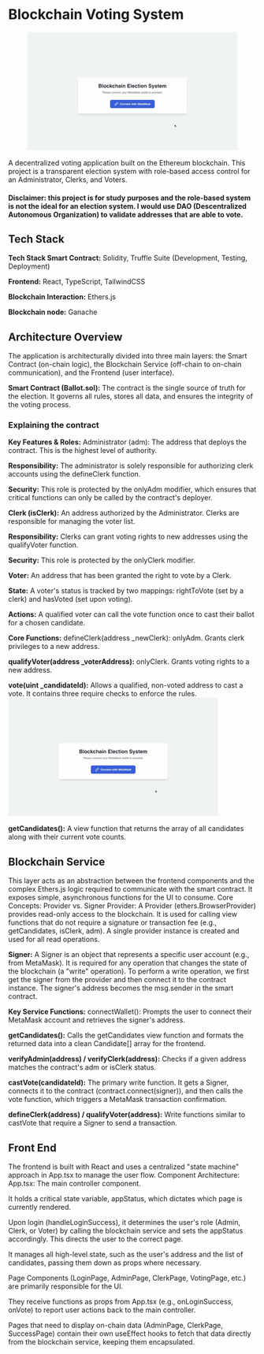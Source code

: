 
# Blockchain Voting System
<p align="center">
  <img src="https://github.com/Lucianoottor/Ethereum-VotingSystem/blob/main/assets/DemoVoting.gif" alt="Demo Voting System GIF">
</p>

A decentralized voting application built on the Ethereum blockchain. This project is a transparent election system with role-based access control for an Administrator, Clerks, and Voters.

#### Disclaimer: this project is for study purposes and the role-based system is not the ideal for an election system. I would use DAO (Descentralized Autonomous Organization) to validate addresses that are able to vote.

## Tech Stack

**Tech Stack Smart Contract:** Solidity, Truffle Suite (Development, Testing, Deployment)

**Frontend:** React, TypeScript, TailwindCSS

**Blockchain Interaction:** Ethers.js

**Blockchain node:** Ganache
## Architecture Overview

The application is architecturally divided into three main layers: the Smart Contract (on-chain logic), the Blockchain Service (off-chain to on-chain communication), and the Frontend (user interface).

**Smart Contract (Ballot.sol):** The contract is the single source of truth for the election. It governs all rules, stores all data, and ensures the integrity of the voting process.


### Explaining the contract

**Key Features & Roles:** Administrator (adm): The address that deploys the contract. This is the highest level of authority.

**Responsibility:** The administrator is solely responsible for authorizing clerk accounts using the defineClerk function.

**Security:** This role is protected by the onlyAdm modifier, which ensures that critical functions can only be called by the contract's deployer.

**Clerk (isClerk):** An address authorized by the Administrator. Clerks are responsible for managing the voter list.

**Responsibility:** Clerks can grant voting rights to new addresses using the qualifyVoter function.

**Security:** This role is protected by the onlyClerk modifier.

**Voter:** An address that has been granted the right to vote by a Clerk.

**State:** A voter's status is tracked by two mappings: rightToVote (set by a clerk) and hasVoted (set upon voting).

**Actions:** A qualified voter can call the vote function once to cast their ballot for a chosen candidate.

**Core Functions:** defineClerk(address _newClerk): onlyAdm. Grants clerk privileges to a new address.

**qualifyVoter(address _voterAddress):** onlyClerk. Grants voting rights to a new address.

**vote(uint _candidateId):** Allows a qualified, non-voted address to cast a vote. It contains three require checks to enforce the rules.
![me](https://github.com/Lucianoottor/Ethereum-VotingSystem/blob/main/assets/DemoVoting.gif)

**getCandidates():** A view function that returns the array of all candidates along with their current vote counts.
## Blockchain Service

This layer acts as an abstraction between the frontend components and the complex Ethers.js logic required to communicate with the smart contract. It exposes simple, asynchronous functions for the UI to consume.
Core Concepts: Provider vs. Signer Provider: A Provider (ethers.BrowserProvider) provides read-only access to the blockchain. It is used for calling view functions that do not require a signature or transaction fee (e.g., getCandidates, isClerk, adm). A single provider instance is created and used for all read operations.

**Signer:** A Signer is an object that represents a specific user account (e.g., from MetaMask). It is required for any operation that changes the state of the blockchain (a "write" operation). To perform a write operation, we first get the signer from the provider and then connect it to the contract instance. The signer's address becomes the msg.sender in the smart contract.

**Key Service Functions:** connectWallet(): Prompts the user to connect their MetaMask account and retrieves the signer's address.

**getCandidates():** Calls the getCandidates view function and formats the returned data into a clean Candidate[] array for the frontend.

**verifyAdmin(address) / verifyClerk(address):** Checks if a given address matches the contract's adm or isClerk status.

**castVote(candidateId):** The primary write function. It gets a Signer, connects it to the contract (contract.connect(signer)), and then calls the vote function, which triggers a MetaMask transaction confirmation.

**defineClerk(address) / qualifyVoter(address):** Write functions similar to castVote that require a Signer to send a transaction.
## Front End

The frontend is built with React and uses a centralized "state machine" approach in App.tsx to manage the user flow.
Component Architecture: App.tsx: The main controller component.

It holds a critical state variable, appStatus, which dictates which page is currently rendered.

Upon login (handleLoginSuccess), it determines the user's role (Admin, Clerk, or Voter) by calling the blockchain service and sets the appStatus accordingly. This directs the user to the correct page.

It manages all high-level state, such as the user's address and the list of candidates, passing them down as props where necessary.

Page Components (LoginPage, AdminPage, ClerkPage, VotingPage, etc.) are primarily responsible for the UI.

They receive functions as props from App.tsx (e.g., onLoginSuccess, onVote) to report user actions back to the main controller.

Pages that need to display on-chain data (AdminPage, ClerkPage, SuccessPage) contain their own useEffect hooks to fetch that data directly from the blockchain service, keeping them encapsulated.
